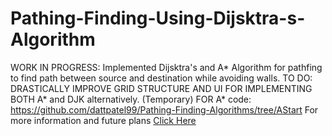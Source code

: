 # Pathing-Finding-Using-Dijsktra-s-Algorithm
WORK IN PROGRESS:
Implemented Dijsktra's and A* Algorithm for pathfing to find path between source and destination while avoiding walls.
TO DO: DRASTICALLY IMPROVE GRID STRUCTURE AND UI FOR IMPLEMENTING BOTH A* and DJK alternatively.
(Temporary) FOR A* code:  https://github.com/dattpatel99/Pathing-Finding-Algorithms/tree/AStart
For more information and future plans [Click Here](https://github.com/dattpatel99/Pathing-Finding-Using-Dijsktra-s-Algorithm/projects/1)
